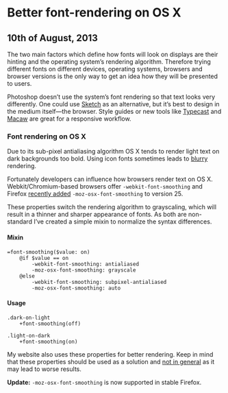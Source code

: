 # Better font-rendering on OS X

## 10th of August, 2013

The two main factors which define how fonts will look on displays are their hinting and the operating system’s rendering algorithm. Therefore trying different fonts on different devices, operating systems, browsers and browser versions is the only way to get an idea how they will be presented to users.

Photoshop doesn’t use the system’s font rendering so that text looks very differently. One could use [Sketch](http://www.bohemiancoding.com/sketch/) as an alternative, but it’s best to design in the medium itself—the browser. Style guides or new tools like [Typecast](http://typecast.com/) and [Macaw](http://macaw.co/) are great for a responsive workflow.

### Font rendering on OS X

Due to its sub-pixel antialiasing algorithm OS X tends to render light text on dark backgrounds too bold. Using icon fonts sometimes leads to [blurry](http://people.mozilla.org/~jdaggett/tests/social-waterfall.html) rendering.

Fortunately developers can influence how browsers render text on OS X. Webkit/Chromium-based browsers offer `-webkit-font-smoothing` and  Firefox [recently added](https://bugzilla.mozilla.org/show_bug.cgi?id=857142) `-moz-osx-font-smoothing` to version 25.

These properties switch the rendering algorithm to grayscaling, which will result in a thinner and sharper appearance of fonts. As both are non-standard I’ve created a simple mixin to normalize the syntax differences.

#### Mixin

<pre class="language-scss"><code>=font-smoothing($value: on)
    @if $value == on
        -webkit-font-smoothing: antialiased
        -moz-osx-font-smoothing: grayscale
    @else
        -webkit-font-smoothing: subpixel-antialiased
        -moz-osx-font-smoothing: auto</code></pre>

#### Usage

<pre class="language-scss"><code>.dark-on-light
    +font-smoothing(off)

.light-on-dark
    +font-smoothing(on)</code></pre>

My website also uses these properties for better rendering. Keep in mind that these properties should be used as a solution and [not in general](http://www.usabilitypost.com/2012/11/05/stop-fixing-font-smoothing) as it may lead to worse results.

__Update:__ `-moz-osx-font-smoothing` is now supported in stable Firefox.
